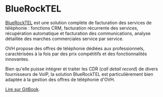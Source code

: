 # BlueRockTEL

[BlueRockTEL](http://bluerocktel.com/) est une solution complète de facturation des services de téléphonie : fonctions CRM, facturation récurrente des services, récupération automatique et facturation des communications, analyse détaillée des marches commerciales service par service.

OVH propose des offres de téléphonie dédiées aux professionnels, caractérisées à la fois par des prix compétitifs et des fonctionnalités innovantes.

Bien qu'elle puisse intégrer et traiter les CDR (*call detail record*) de divers fournisseurs de VoIP, la solution BlueRockTEL est particulièrement bien adaptée à la gestion des offres de téléphonie d'OVH.

[Lire sur GitBook](https://www.gitbook.com/book/bluerock/facturation-de-la-telephonie-ovh-avec-bluerocktel/details).
